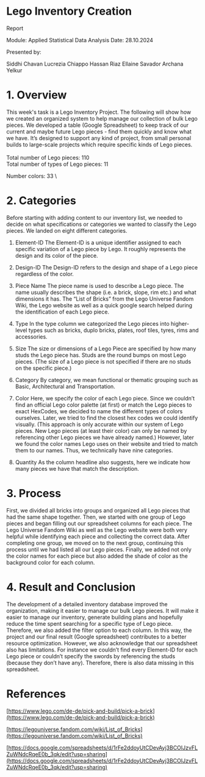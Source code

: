# **Lego Inventory Creation**
 Report

Module: Applied Statistical Data Analysis
Date: 28.10.2024

Presented by: 


Siddhi Chavan
Lucrezia Chiappo
Hassan Riaz 
Ellaine Savador
Archana Yelkur




# 1. Overview

This week's task is a Lego Inventory Project. The following will show how we created an organized system to help manage our collection of bulk Lego pieces. We developed a table (Google Spreadsheet) to keep track of our current and maybe future Lego pieces - find them quickly and know what we have. It’s designed to support any kind of project, from small personal builds to large-scale projects which require specific kinds of Lego pieces. \
 \
Total number of Lego pieces: 110 \
Total number of types of Lego pieces: 11

Number colors: 33 \




# 2. Categories

Before starting with adding content to our inventory list, we needed to decide on what specifications or categories we wanted to classify the Lego pieces. We landed on eight different categories. 



1. Element-ID
The Element-ID is a unique identifier assigned to each specific variation of a Lego piece by Lego. It roughly represents the design and its color of the piece.

2. Design-ID
The Design-ID refers to the design and shape of a Lego piece regardless of the color.

3. Piece Name
The piece name is used to describe a Lego piece. The name usually describes the shape (i.e. a brick, slope, rim etc.) and what dimensions it has. The “List of Bricks” from the Lego Universe Fandom Wiki, the Lego website as well as a quick google search helped during the identification of each Lego piece.

4. Type
In the type column we categorized the Lego pieces into higher-level types such as bricks, duplo bricks, plates, roof tiles, tyres, rims and accessories.

5. Size
The size or dimensions of a Lego Piece are specified by how many studs the Lego piece has. Studs are the round bumps on most Lego pieces. (The size of a Lego piece is not specified if there are no studs on the specific piece.)

6. Category
By category, we mean functional or thematic grouping such as Basic, Architectural and Transportation.

8. Color 
Here, we specify the color of each Lego piece. Since we couldn’t find an official Lego color palette (at first) or match the Lego pieces to exact HexCodes, we decided to name the different types of colors ourselves. Later, we tried to find the closest hex codes we could identify visually. (This approach is only accurate within our system of Lego pieces. New Lego pieces (at least their color) can only be named by referencing other Lego pieces we have already named.) However, later we found the color names Lego uses on their website and tried to match them to our names. Thus, we technically have nine categories. 

9. Quantity
As the column headline also suggests, here we indicate how many pieces we have that match the description.



# 3. Process

First, we divided all bricks into groups and organized all Lego pieces that had the same shape together. Then,  we started with one group of Lego pieces and began filling out our spreadsheet columns for each piece. The Lego Universe Fandom Wiki as well as the Lego website were both very helpful while identifying each piece and collecting the correct data. After completing one group, we moved on to the next group, continuing this process until we had listed all our Lego pieces. Finally, we added not only the color names for each piece but also added the shade of color as the background color for each column. 


# 4. Result and Conclusion 

The development of a detailed inventory database improved the organization, making it easier to manage our bulk Lego pieces. It will make it easier to manage our inventory, generate building plans and hopefully reduce the time spent searching for a specific type of Lego piece. Therefore, we also added the filter option to each column. In this way, the project and our final result (Google spreadsheet) contributes to a better resource optimization. However, we also acknowledge that our spreadsheet also has limitations. For instance we couldn’t find every Element-ID for each Lego piece or couldn’t specify the swords by referencing the studs (because they don’t have any). Therefore, there is also data missing in this spreadsheet. 


# References

[https://www.lego.com/de-de/pick-and-build/pick-a-brick](https://www.lego.com/de-de/pick-and-build/pick-a-brick)

[https://legouniverse.fandom.com/wiki/List_of_Bricks](https://legouniverse.fandom.com/wiki/List_of_Bricks)

[https://docs.google.com/spreadsheets/d/1rFe2ddoyUtCDevAyj3BCOIJzvFLZuWNdcRqeE0b_3qk/edit?usp=sharing](https://docs.google.com/spreadsheets/d/1rFe2ddoyUtCDevAyj3BCOIJzvFLZuWNdcRqeE0b_3qk/edit?usp=sharing)
